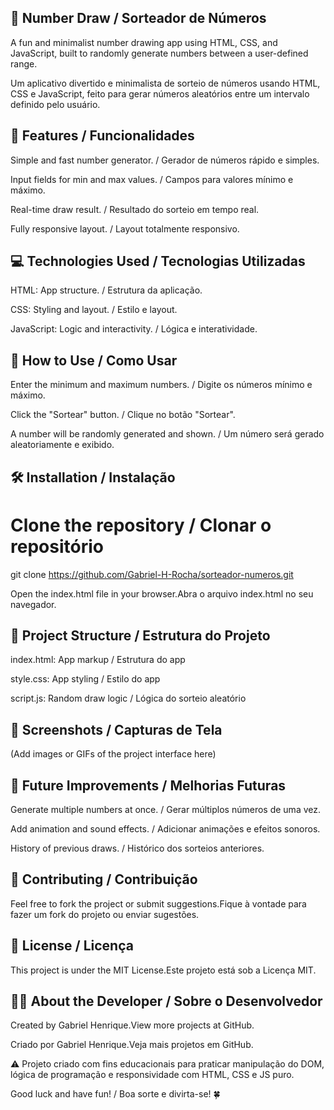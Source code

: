 ## 🎲 Number Draw / Sorteador de Números

A fun and minimalist number drawing app using HTML, CSS, and JavaScript, built to randomly generate numbers between a user-defined range.

Um aplicativo divertido e minimalista de sorteio de números usando HTML, CSS e JavaScript, feito para gerar números aleatórios entre um intervalo definido pelo usuário.

## 🚀 Features / Funcionalidades

Simple and fast number generator. / Gerador de números rápido e simples.

Input fields for min and max values. / Campos para valores mínimo e máximo.

Real-time draw result. / Resultado do sorteio em tempo real.

Fully responsive layout. / Layout totalmente responsivo.

## 💻 Technologies Used / Tecnologias Utilizadas

HTML: App structure. / Estrutura da aplicação.

CSS: Styling and layout. / Estilo e layout.

JavaScript: Logic and interactivity. / Lógica e interatividade.

## 🧭 How to Use / Como Usar

Enter the minimum and maximum numbers. / Digite os números mínimo e máximo.

Click the "Sortear" button. / Clique no botão "Sortear".

A number will be randomly generated and shown. / Um número será gerado aleatoriamente e exibido.

## 🛠️ Installation / Instalação

# Clone the repository / Clonar o repositório
git clone https://github.com/Gabriel-H-Rocha/sorteador-numeros.git

Open the index.html file in your browser.Abra o arquivo index.html no seu navegador.

## 📁 Project Structure / Estrutura do Projeto

index.html: App markup / Estrutura do app

style.css: App styling / Estilo do app

script.js: Random draw logic / Lógica do sorteio aleatório

## 📸 Screenshots / Capturas de Tela

(Add images or GIFs of the project interface here)

## 🔮 Future Improvements / Melhorias Futuras

Generate multiple numbers at once. / Gerar múltiplos números de uma vez.

Add animation and sound effects. / Adicionar animações e efeitos sonoros.

History of previous draws. / Histórico dos sorteios anteriores.

## 🤝 Contributing / Contribuição

Feel free to fork the project or submit suggestions.Fique à vontade para fazer um fork do projeto ou enviar sugestões.

## 📜 License / Licença

This project is under the MIT License.Este projeto está sob a Licença MIT.

## 👨‍💻 About the Developer / Sobre o Desenvolvedor

Created by Gabriel Henrique.View more projects at GitHub.

Criado por Gabriel Henrique.Veja mais projetos em GitHub.

⚠️ Projeto criado com fins educacionais para praticar manipulação do DOM, lógica de programação e responsividade com HTML, CSS e JS puro.

Good luck and have fun! / Boa sorte e divirta-se! 🍀
